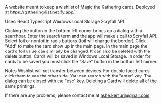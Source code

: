 A website meant to keep a wishlist of Magic the Gathering cards.
Deployed at https://gathering-list.netlify.app/

Uses:
React
Typescript
Windows Local Storage
Scryfall API

Clicking the button in the bottom left corner brings up a dialog with a searchbar.
Enter the search term and the app will make a call to Scryfall API.
Select foil or nonfoil in radio buttons (foil will change the border).
Click "Add" to make the card show up in the main page.
In the main page the card's foil value can similarly be changed.
It can also be deleted with the delete button.
Cards will be saved in Windows Local Storage.
In order for cards to be saved you must click the "Save" button in the bottom left corner.

Notes
Wishlist will not transfer between devices.
For double faced cards click them to see the other side.
You can search with the "enter" key.
The dialog can be closed with the "esc" key.
Deleting a Card will delete all of the same printings.

If there are any problems, please contact me at ashe.kemuri@gmail.com
